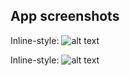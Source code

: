  

## App screenshots

Inline-style: 
![alt text](docs/images/app-screenshot_1.png "Define Feedback purpose.")

Inline-style: 
![alt text](docs/images/app-screenshot_2.png "Get Feedback")

